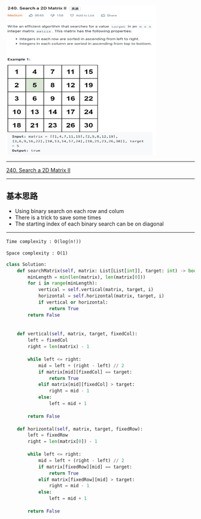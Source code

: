 <img src="2022-11-11-18-21-30.png" width="400" height="400"/>

___
[240. Search a 2D Matrix II](https://leetcode.com/problems/search-a-2d-matrix-ii/)
___


## 基本思路
* Using binary search on each row and colum
* There is a trick to save some times
* The starting index of each binary search can be on diagonal

___

`Time complexity : O(log(n!))`

`Space complexity : O(1)`
```python
class Solution:
    def searchMatrix(self, matrix: List[List[int]], target: int) -> bool:
        minLength = min(len(matrix), len(matrix[0]))
        for i in range(minLength):
            vertical = self.vertical(matrix, target, i)
            horizontal = self.horizontal(matrix, target, i)
            if vertical or horizontal:
                return True
        return False
    
    
    def vertical(self, matrix, target, fixedCol):
        left = fixedCol
        right = len(matrix) - 1
        
        while left <= right:
            mid = left + (right - left) // 2
            if matrix[mid][fixedCol] == target:
                return True
            elif matrix[mid][fixedCol] > target:
                right = mid - 1
            else:
                left = mid + 1
        
        return False
        
    def horizontal(self, matrix, target, fixedRow):
        left = fixedRow
        right = len(matrix[0]) - 1
        
        while left <= right:
            mid = left + (right - left) // 2
            if matrix[fixedRow][mid] == target:
                return True
            elif matrix[fixedRow][mid] > target:
                right = mid - 1
            else:
                left = mid + 1
        
        return False
```